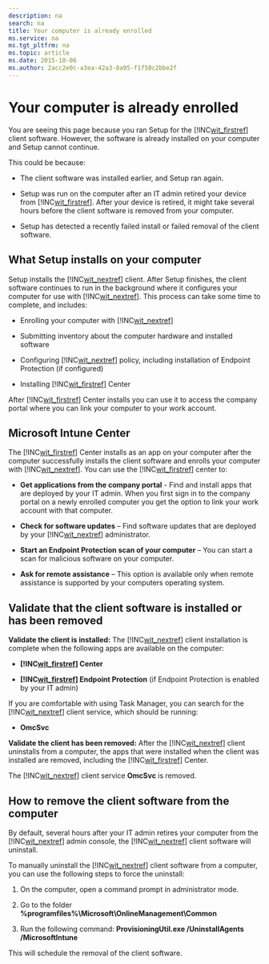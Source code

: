 ```yaml
---
description: na
search: na
title: Your computer is already enrolled
ms.service: na
ms.tgt_pltfrm: na
ms.topic: article
ms.date: 2015-10-06
ms.author: 2acc2e0c-a3ea-42a3-8a95-f1f50c2bbe2f
---
```

# Your computer is already enrolled
You are seeing this page because you ran Setup for the [!INC[wit_firstref](../Token/wit_firstref_md.md)] client software. However, the software is already installed on your computer and Setup cannot continue.

This could be because:

- The client software was installed earlier, and Setup ran again.

- Setup was run on the computer after an IT admin retired your device from [!INC[wit_firstref](../Token/wit_firstref_md.md)]. After your device is retired, it might take several hours before the client software is removed from your computer.

- Setup has detected a recently failed install or failed removal of the client software.

## <a name="bkmk_install"></a>What Setup installs on your computer
Setup installs the [!INC[wit_nextref](../Token/wit_nextref_md.md)] client. After Setup finishes, the client software continues to run in the background where it configures your computer for use with [!INC[wit_nextref](../Token/wit_nextref_md.md)]. This process can take some time to complete, and includes:

- Enrolling your computer with [!INC[wit_nextref](../Token/wit_nextref_md.md)]

- Submitting inventory about the computer hardware and installed software

- Configuring [!INC[wit_nextref](../Token/wit_nextref_md.md)] policy, including installation of Endpoint Protection (if configured)

- Installing [!INC[wit_firstref](../Token/wit_firstref_md.md)] Center

After [!INC[wit_firstref](../Token/wit_firstref_md.md)] Center installs you can use it to access the company portal where you can link your computer to your work account.

## <a name="bkmk_center"></a>Microsoft Intune Center
The [!INC[wit_firstref](../Token/wit_firstref_md.md)] Center installs as an app on your computer after the computer successfully installs the client software and enrolls your computer with [!INC[wit_nextref](../Token/wit_nextref_md.md)]. You can use the [!INC[wit_firstref](../Token/wit_firstref_md.md)] center to:

- **Get applications from the company portal** - Find and install apps that are deployed by your IT admin. When you first sign in to the company portal on a newly enrolled computer you get the option to link your work account with that computer.

- **Check for software updates** – Find software updates that are deployed by your [!INC[wit_nextref](../Token/wit_nextref_md.md)] administrator.

- **Start an Endpoint Protection scan of your computer** – You can start a scan for malicious software on your computer.

- **Ask for remote assistance** – This option is available only when remote assistance is supported by your computers operating system.

## <a name="bkmk_validate"></a>Validate that the client software is installed or has been removed
**Validate the client is installed:**
The [!INC[wit_nextref](../Token/wit_nextref_md.md)] client installation is complete when the following apps are available on the computer:

- **[!INC[wit_firstref](../Token/wit_firstref_md.md)] Center**

- **[!INC[wit_firstref](../Token/wit_firstref_md.md)] Endpoint Protection** (if Endpoint Protection is enabled by your IT admin)

If you are comfortable with using Task Manager, you can search for the [!INC[wit_nextref](../Token/wit_nextref_md.md)] client service, which should be running:

- **OmcSvc**

**Validate the client has been removed:**
After the [!INC[wit_nextref](../Token/wit_nextref_md.md)] client uninstalls from a computer, the apps that were installed when the client was installed are removed, including the [!INC[wit_firstref](../Token/wit_firstref_md.md)] Center.

The [!INC[wit_nextref](../Token/wit_nextref_md.md)] client service **OmcSvc** is removed.

## <a name="bkmk_remove"></a>How to remove the client software from the computer
By default, several hours after your IT admin retires your computer from the [!INC[wit_nextref](../Token/wit_nextref_md.md)] admin console, the [!INC[wit_nextref](../Token/wit_nextref_md.md)] client software will uninstall.

To manually uninstall the [!INC[wit_nextref](../Token/wit_nextref_md.md)] client software from a computer, you can use the following steps to force the uninstall:

1. On the computer, open a command prompt in administrator mode.

2. Go to the folder **%programfiles%\Microsoft\OnlineManagement\Common**

3. Run the following command: **ProvisioningUtil.exe /UninstallAgents /MicrosoftIntune**

This will schedule the removal of the client software.

